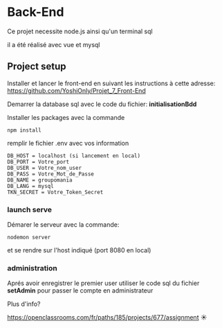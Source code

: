 # Back-End

Ce projet necessite node.js ainsi qu'un terminal sql

il a été réalisé avec vue et mysql

## Project setup

Installer et lancer le front-end en suivant les instructions à cette adresse:
https://github.com/YoshiOnly/Projet_7_Front-End

Demarrer la database sql avec le code du fichier: __initialisationBdd__

Installer les packages avec la commande 
```
npm install
```

remplir le fichier .env avec vos information
```
DB_HOST = localhost (si lancement en local)
DB_PORT = Votre_port
DB_USER = Votre_nom_user
DB_PASS = Votre_Mot_de_Passe
DB_NAME = groupomania
DB_LANG = mysql
TKN_SECRET = Votre_Token_Secret
```

### launch serve

Démarer le serveur avec la commande: 
```
nodemon server
```
et se rendre sur l'host indiqué (port 8080 en local)

### administration

Aprés avoir enregistrer le premier user utiliser le code sql du fichier __setAdmin__ pour passer le compte en administrateur

Plus d'info?

https://openclassrooms.com/fr/paths/185/projects/677/assignment :sunny: